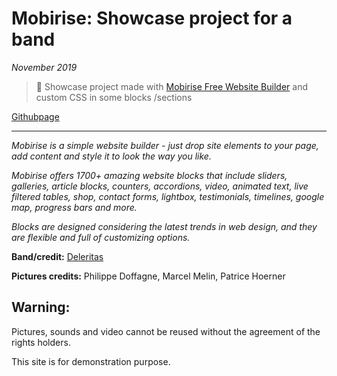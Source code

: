 # Mobirise: Showcase project for a band


*November 2019*

> 🔨 Showcase project made with [Mobirise Free Website Builder](https://mobirise.com/fr/) and custom CSS in some blocks /sections

[Githubpage](https://raigyo.github.io/mobirise-band/)


* * *

*Mobirise is a simple website builder - just drop site elements to your page, add content and style it to look the way you like.*

*Mobirise offers 1700+ amazing website blocks that include sliders, galleries, article blocks, counters, accordions, video, animated text, live filtered tables, shop, contact forms, lightbox, testimonials, timelines, google map, progress bars and more.*

*Blocks are designed considering the latest trends in web design, and they are flexible and full of customizing options.*

**Band/credit:** [Deleritas](https://www.facebook.com/deleritas/)

**Pictures credits:** Philippe Doffagne, Marcel Melin, Patrice Hoerner

## Warning:

Pictures, sounds and video cannot be reused without the agreement of the rights holders.

This site is for demonstration purpose.
